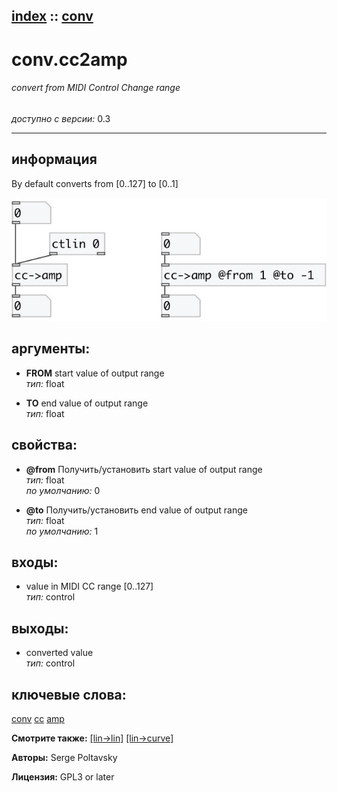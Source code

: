 [index](index.html) :: [conv](category_conv.html)
---

# conv.cc2amp

###### convert from MIDI Control Change range

*доступно с версии:* 0.3

---


## информация
By default converts from [0..127] to [0..1]


[![example](../examples/img/conv.cc2amp.jpg)](../examples/pd/conv.cc2amp.pd)



## аргументы:

* **FROM**
start value of output range<br>
_тип:_ float<br>

* **TO**
end value of output range<br>
_тип:_ float<br>





## свойства:

* **@from** 
Получить/установить start value of output range<br>
_тип:_ float<br>
_по умолчанию:_ 0<br>

* **@to** 
Получить/установить end value of output range<br>
_тип:_ float<br>
_по умолчанию:_ 1<br>



## входы:

* value in MIDI CC range [0..127]<br>
_тип:_ control



## выходы:

* converted value<br>
_тип:_ control



## ключевые слова:

[conv](keywords/conv.html)
[cc](keywords/cc.html)
[amp](keywords/amp.html)



**Смотрите также:**
[\[lin-&gt;lin\]](lin-%3Elin.html)
[\[lin-&gt;curve\]](lin-%3Ecurve.html)




**Авторы:** Serge Poltavsky




**Лицензия:** GPL3 or later





